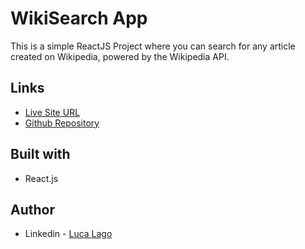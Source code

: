 # WikiSearch App

This is a simple ReactJS Project where you can search for any article created on Wikipedia, powered by the Wikipedia API.


## Links

- [Live Site URL](https://ll-react-wiki-search.netlify.app/)
- [Github Repository](https://github.com/lkl03/react-wikisearch)


## Built with

- React.js

## Author

- Linkedin - [Luca Lago](https://www.linkedin.com/in/luca-lago-678434222/)
